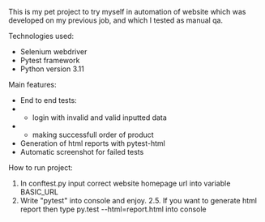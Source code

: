 This is my pet project to try myself in automation of website which was developed on my previous job, and which I tested as manual qa.

Technologies used:
* Selenium webdriver
* Pytest framework
* Python version 3.11

Main features:
* End to end tests:
* * login with invalid and valid inputted data
* * making successfull order of product
* Generation of html reports with pytest-html
* Automatic screenshot for failed tests

How to run project:
1. In conftest.py input correct website homepage url into variable BASIC_URL
2. Write "pytest" into console and enjoy.
2.5. If you want to generate html report then type py.test --html=report.html into console
